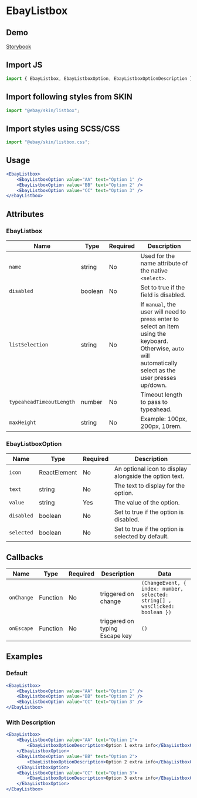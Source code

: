 # EbayListbox

## Demo

[Storybook](https://opensource.ebay.com/ebayui-core-react/main/?path=/docs/building-blocks-ebay-listbox--docs)

## Import JS

```jsx harmony
import { EbayListbox, EbayListboxOption, EbayListboxOptionDescription } from "@ebay/ui-core-react/ebay-listbox";
```

## Import following styles from SKIN

```js
import "@ebay/skin/listbox";
```

## Import styles using SCSS/CSS

```js
import "@ebay/skin/listbox.css";
```

## Usage

```jsx
<EbayListbox>
    <EbayListboxOption value="AA" text="Option 1" />
    <EbayListboxOption value="BB" text="Option 2" />
    <EbayListboxOption value="CC" text="Option 3" />
</EbayListbox>
```

## Attributes

### EbayListbox

| Name                     | Type    | Required | Description                                                                                                                                                   |
| ------------------------ | ------- | -------- | ------------------------------------------------------------------------------------------------------------------------------------------------------------- |
| `name`                   | string  | No       | Used for the name attribute of the native `<select>`.                                                                                                         |
| `disabled`               | boolean | No       | Set to true if the field is disabled.                                                                                                                         |
| `listSelection`          | string  | No       | If `manual`, the user will need to press enter to select an item using the keyboard. Otherwise, `auto` will automatically select as the user presses up/down. |
| `typeaheadTimeoutLength` | number  | No       | Timeout length to pass to typeahead.                                                                                                                          |
| `maxHeight`              | string  | No       | Example: 100px, 200px, 10rem.                                                                                                                                 |

### EbayListboxOption

| Name       | Type         | Required | Description                                            |
| ---------- | ------------ | -------- | ------------------------------------------------------ |
| `icon`     | ReactElement | No       | An optional icon to display alongside the option text. |
| `text`     | string       | No       | The text to display for the option.                    |
| `value`    | string       | Yes      | The value of the option.                               |
| `disabled` | boolean      | No       | Set to true if the option is disabled.                 |
| `selected` | boolean      | No       | Set to true if the option is selected by default.      |

## Callbacks

| Name       | Type     | Required | Description                    | Data                                                                         |
| ---------- | -------- | -------- | ------------------------------ | ---------------------------------------------------------------------------- |
| `onChange` | Function | No       | triggered on change            | `(ChangeEvent, { index: number, selected: string[] , wasClicked: boolean })` |
| `onEscape` | Function | No       | triggered on typing Escape key | `()`                                                                         |

## Examples

### Default

```jsx
<EbayListbox>
    <EbayListboxOption value="AA" text="Option 1" />
    <EbayListboxOption value="BB" text="Option 2" />
    <EbayListboxOption value="CC" text="Option 3" />
</EbayListbox>
```

### With Description

```jsx
<EbayListbox>
    <EbayListboxOption value="AA" text="Option 1">
        <EbayListboxOptionDescription>Option 1 extra info</EbayListboxOptionDescription>
    </EbayListboxOption>
    <EbayListboxOption value="BB" text="Option 2">
        <EbayListboxOptionDescription>Option 2 extra info</EbayListboxOptionDescription>
    </EbayListboxOption>
    <EbayListboxOption value="CC" text="Option 3">
        <EbayListboxOptionDescription>Option 3 extra info</EbayListboxOptionDescription>
    </EbayListboxOption>
</EbayListbox>
```
